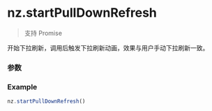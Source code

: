 # nz.startPullDownRefresh

> <Icon type="success" /> 支持 Promise

开始下拉刷新，调用后触发下拉刷新动画，效果与用户手动下拉刷新一致。

### 参数

<Props options />

### Example

```ts
nz.startPullDownRefresh()
```
